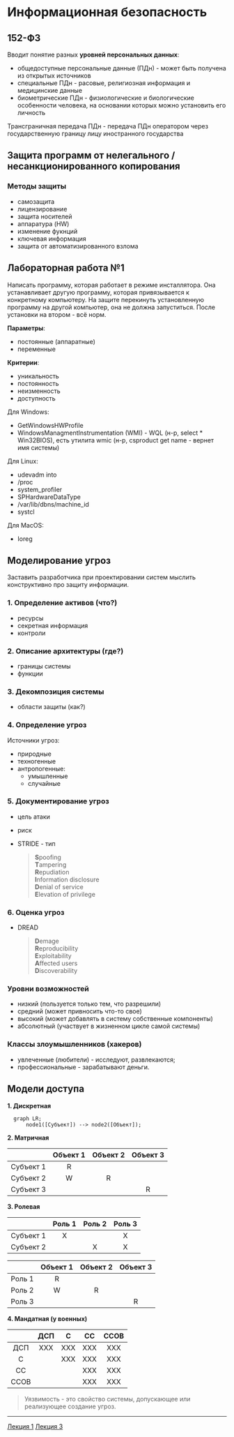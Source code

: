 # Информационная безопасность

## 152-ФЗ

Вводит понятие разных **уровней персональных данных**:
- общедоступные персональные данные (ПДн) - может быть получена из открытых источников
- специальные ПДн - расовые, религиозная информация и медицинские данные
- биометрические ПДн - физиологические и биологические особенности человека, на основании которых можно установить его личность

Трансграничная передача ПДн - передача ПДн оператором через государственную границу лицу иностранного государства


## Защита программ от нелегального / несанкционированного копирования

### Методы защиты
- самозащита
- лицензирование
- защита носителей
- аппаратура (HW)
- изменение фукнций
- ключевая информация
- защита от автоматизированного взлома
  

## Лабораторная работа №1

Написать программу, которая работает в режиме инсталлятора. Она устанавливает другую программу, которая привязывается к конкретному компьютеру.
На защите перекинуть установленную программу на другой компьютер, она не должна запуститься. После установки на втором - всё норм.

**Параметры**:
- постоянные (аппаратные)
- переменные

**Критерии**:
- уникальность
- постоянность
- неизменность
- доступность
  

Для Windows:
- GetWindowsHWProfile
- WindowsManagmentInstrumentation (WMI) - WQL (н-р, select * Win32BIOS), есть утилита wmic (н-р, csproduct get name - вернет имя системы)
  

Для Linux:
- udevadm into
- /proc
- system_profiler
- SPHardwareDataType
- /var/lib/dbns/machine_id
- systcl

Для MacOS:
- Ioreg


## Моделирование угроз

Заставить разработчика при проектировании систем мыслить конструктивно про защиту информации.

### 1. Определение активов (что?)
- ресурсы
- секретная информация
- контроли
  
### 2. Описание архитектуры (где?)
- границы системы
- функции

### 3. Декомпозиция системы
- области защиты (как?)

### 4. Определение угроз
Источники угроз:
- природные
- техногенные
- антропогенные:
  - умышленные
  - случайные

### 5. Документирование угроз
- цель атаки 
- риск
- STRIDE - тип

  > **S**poofing<br>
  > **T**ampering<br>
  > **R**epudiation<br>
  > **I**nformation disclosure<br>
  > **D**enial of service<br>
  > **E**levation of privilege<br>

### 6. Оценка угроз
- DREAD

  > **D**emage<br>
  > **R**eproducibility<br>
  > **E**xploitability<br>
  > **A**ffected users<br>
  > **D**iscoverability
  
### Уровни возможностей
- низкий (пользуется только тем, что разрешили)
- средний (может привносить что-то свое)
- высокий (может добавлять в систему собственные компоненты)
- абсолютный (участвует в жизненном цикле самой системы)

### Классы злоумышленников (хакеров)
- увлеченные (любители) - исследуют, развлекаются;
- профессиональные - зарабатывают деньги.
  
    
## Модели доступа

**1. Дискретная**

```mermaid
  graph LR;
      node1([Субъект]) --> node2([Объект]);
```

**2. Матричная**
    
|           | Объект 1 | Объект 2 | Объект 3 |
|:---------:|:--------:|:--------:|:--------:|
| Субъект 1 |     R    |          |          |
| Субъект 2 |     W    |     R    |          |
| Субъект 3 |          |          |     R    |

**3. Ролевая**
    
|          | Роль 1 | Роль 2 | Роль 3 |
|:--------:|:------:|:------:|:------:|
|Субъект 1 |    Х   |        |    Х   |
|Субъект 2 |        |    Х   |    Х   |


|       | Объект 1 | Объект 2 | Объект 3 |
|:-----:|:--------:|:--------:|:--------:|
|Роль 1 |     R    |          |          |
|Роль 2 |     W    |     R    |          |
|Роль 3 |          |          |     R    |

**4. Мандатная (у военных)**
    
    
|     |  ДСП  |   С   |   СС  |  ССОВ |
|:---:|:-----:|:-----:|:-----:|:-----:|
|ДСП  |  ХХХ  |  ХХХ  |  ХХХ  |  ХХХ  |
|С    |       |  ХХХ  |  XXX  |  XXX  |
|СС   |       |       |  XXX  |  XXX  |
|ССОВ |       |       |  XXX  |  XXX  |


> Уязвимость - это свойство системы, допускающее или реализующее создание угроз.

---

[Лекция 1](https://github.com/ilyasssklimov/bmstu_all/tree/sem_07/sem_07/DataSecurity/lections/lection_01.md) 
[Лекция 3](https://github.com/ilyasssklimov/bmstu_all/tree/sem_07/sem_07/DataSecurity/lections/lection_03.md)
